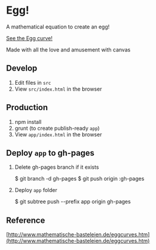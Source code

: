 # Egg!

A mathematical equation to create an egg!

[See the Egg curve!](http://alyssaq.github.io/egg)

Made with all the love and amusement with canvas

## Develop
1. Edit files in `src`
1. View `src/index.html` in the browser

## Production
1. npm install
1. grunt (to create publish-ready `app`)
1. View `app/index.html` in the browser


## Deploy `app` to gh-pages
1. Delete gh-pages branch if it exists

    $ git branch -d gh-pages
    $ git push origin :gh-pages

1. Deploy `app` folder

    $ git subtree push --prefix app origin gh-pages

## Reference
[http://www.mathematische-basteleien.de/eggcurves.htm](http://www.mathematische-basteleien.de/eggcurves.htm)

